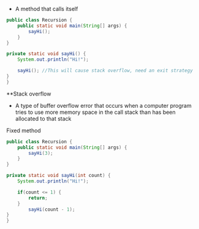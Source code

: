 - A method that calls itself

```Java
public class Recursion {
	public static void main(String[] args) {
		sayHi();
	}
}

private static void sayHi() {
	System.out.println("Hi!");

	sayHi(); //This will cause stack overflow, need an exit strategy
}
}
```

**Stack overflow
- A type of buffer overflow error that occurs when a computer program tries to use more memory space in the call stack than has been allocated to that stack

Fixed method
```Java
public class Recursion {
	public static void main(String[] args) {
		sayHi(3);
	}
}

private static void sayHi(int count) {
	System.out.println("Hi!");

	if(count <= 1) {
		return;
	}
		sayHi(count - 1);
}
}
```

